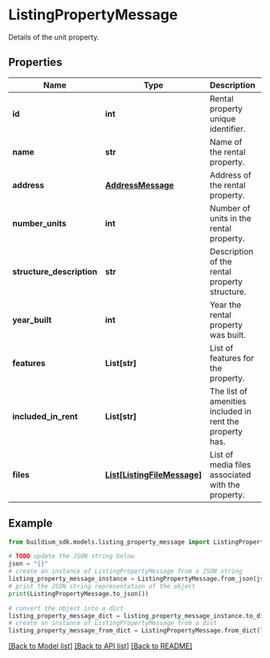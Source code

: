 # ListingPropertyMessage

Details of the unit property.

## Properties

Name | Type | Description | Notes
------------ | ------------- | ------------- | -------------
**id** | **int** | Rental property unique identifier. | [optional] 
**name** | **str** | Name of the rental property. | [optional] 
**address** | [**AddressMessage**](AddressMessage.md) | Address of the rental property. | [optional] 
**number_units** | **int** | Number of units in the rental property. | [optional] 
**structure_description** | **str** | Description of the rental property structure. | [optional] 
**year_built** | **int** | Year the rental property was built. | [optional] 
**features** | **List[str]** | List of features for the property. | [optional] 
**included_in_rent** | **List[str]** | The list of amenities included in rent the property has. | [optional] 
**files** | [**List[ListingFileMessage]**](ListingFileMessage.md) | List of media files associated with the property. | [optional] 

## Example

```python
from buildium_sdk.models.listing_property_message import ListingPropertyMessage

# TODO update the JSON string below
json = "{}"
# create an instance of ListingPropertyMessage from a JSON string
listing_property_message_instance = ListingPropertyMessage.from_json(json)
# print the JSON string representation of the object
print(ListingPropertyMessage.to_json())

# convert the object into a dict
listing_property_message_dict = listing_property_message_instance.to_dict()
# create an instance of ListingPropertyMessage from a dict
listing_property_message_from_dict = ListingPropertyMessage.from_dict(listing_property_message_dict)
```
[[Back to Model list]](../README.md#documentation-for-models) [[Back to API list]](../README.md#documentation-for-api-endpoints) [[Back to README]](../README.md)


